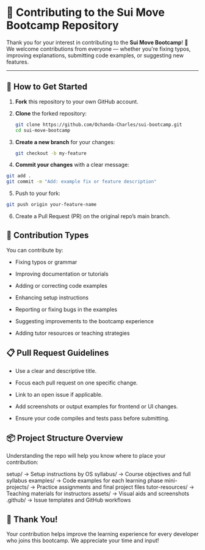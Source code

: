 # 🤝 Contributing to the Sui Move Bootcamp Repository

Thank you for your interest in contributing to the **Sui Move Bootcamp**! 🚀  
We welcome contributions from everyone — whether you're fixing typos, improving explanations, submitting code examples, or suggesting new features.

---

## 🧭 How to Get Started

1. **Fork** this repository to your own GitHub account.
2. **Clone** the forked repository:

   ```bash
   git clone https://github.com/Ochanda-Charles/sui-bootcamp.git
   cd sui-move-bootcamp
   ```

3. **Create a new branch** for your changes:

    ```bash
    git checkout -b my-feature
    ```
4. **Commit your changes** with a clear message:

```bash
git add .
git commit -m "Add: example fix or feature description"
```
5. Push to your fork:

```bash
git push origin your-feature-name
```
6. Create a Pull Request (PR) on the original repo’s main branch.


## 🧱 Contribution Types
You can contribute by:

- Fixing typos or grammar

- Improving documentation or tutorials

- Adding or correcting code examples

- Enhancing setup instructions

- Reporting or fixing bugs in the examples

- Suggesting improvements to the bootcamp experience

- Adding tutor resources or teaching strategies


## 📋 Pull Request Guidelines
- Use a clear and descriptive title.

- Focus each pull request on one specific change.

- Link to an open issue if applicable.

- Add screenshots or output examples for frontend or UI changes.

- Ensure your code compiles and tests pass before submitting.


## 📦 Project Structure Overview

Understanding the repo will help you know where to place your contribution:

setup/              → Setup instructions by OS
syllabus/           → Course objectives and full syllabus
examples/           → Code examples for each learning phase
mini-projects/      → Practice assignments and final project files
tutor-resources/    → Teaching materials for instructors
assets/             → Visual aids and screenshots
.github/            → Issue templates and GitHub workflows


## 🙏 Thank You!
Your contribution helps improve the learning experience for every developer who joins this bootcamp.
We appreciate your time and input!




